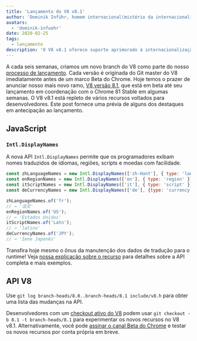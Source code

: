 ```yaml
---
title: 'Lançamento do V8 v8.1'
author: 'Dominik Inführ, homem internacional(mistério da internacionalização)'
avatars:
  - 'dominik-infuehr'
date: 2020-02-25
tags:
  - lançamento
description: 'O V8 v8.1 oferece suporte aprimorado à internacionalização por meio da nova API Intl.DisplayNames.'
---
```


A cada seis semanas, criamos um novo branch do V8 como parte do nosso [processo de lançamento](https://v8.dev/docs/release-process). Cada versão é originada do Git master do V8 imediatamente antes de um marco Beta do Chrome. Hoje temos o prazer de anunciar nosso mais novo ramo, [V8 versão 8.1](https://chromium.googlesource.com/v8/v8.git/+log/branch-heads/8.1), que está em beta até seu lançamento em coordenação com o Chrome 81 Stable em algumas semanas. O V8 v8.1 está repleto de vários recursos voltados para desenvolvedores. Este post fornece uma prévia de alguns dos destaques em antecipação ao lançamento.

<!--truncate-->
## JavaScript

### `Intl.DisplayNames`

A nova API `Intl.DisplayNames` permite que os programadores exibam nomes traduzidos de idiomas, regiões, scripts e moedas com facilidade.

```js
const zhLanguageNames = new Intl.DisplayNames(['zh-Hant'], { type: 'language' });
const enRegionNames = new Intl.DisplayNames(['en'], { type: 'region' });
const itScriptNames = new Intl.DisplayNames(['it'], { type: 'script' });
const deCurrencyNames = new Intl.DisplayNames(['de'], {type: 'currency'});

zhLanguageNames.of('fr');
// → '法文'
enRegionNames.of('US');
// → 'Estados Unidos'
itScriptNames.of('Latn');
// → 'latino'
deCurrencyNames.of('JPY');
// → 'Iene Japonês'
```

Transfira hoje mesmo o ônus da manutenção dos dados de tradução para o runtime! Veja [nossa explicação sobre o recurso](https://v8.dev/features/intl-displaynames) para detalhes sobre a API completa e mais exemplos.

## API V8

Use `git log branch-heads/8.0..branch-heads/8.1 include/v8.h` para obter uma lista das mudanças na API.

Desenvolvedores com um [checkout ativo do V8](/docs/source-code#using-git) podem usar `git checkout -b 8.1 -t branch-heads/8.1` para experimentar os novos recursos no V8 v8.1. Alternativamente, você pode [assinar o canal Beta do Chrome](https://www.google.com/chrome/browser/beta.html) e testar os novos recursos por conta própria em breve.
